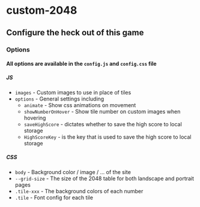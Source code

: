 # custom-2048

## Configure the heck out of this game

### Options

#### All options are available in the `config.js` and `config.css` file

##### JS

- `images` - Custom images to use in place of tiles
- `options` - General settings including
  - `animate` - Show css animations on movement
  - `showNumberOnHover` - Show tile number on custom images when hovering
  - `saveHighScore` - dictates whether to save the high score to local storage
  - `HighScoreKey` - is the key that is used to save the high score to local storage

##### CSS

- `body` - Background color / image / ... of the site
- `--grid-size` - The size of the 2048 table for both landscape and portrait pages
- `.tile-xxx` - The background colors of each number
- `.tile` - Font config for each tile
